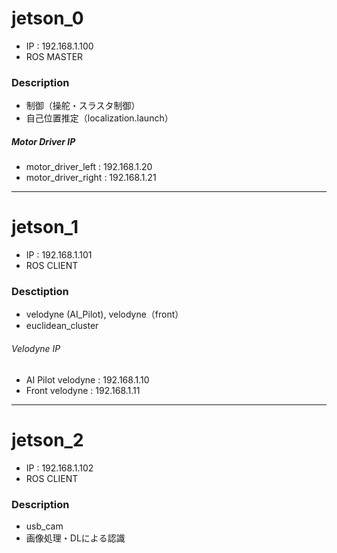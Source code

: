 # jetson_0
- IP : 192.168.1.100
- ROS MASTER

### Description
- 制御（操舵・スラスタ制御）
- 自己位置推定（localization.launch）

##### Motor Driver IP
- motor_driver_left : 192.168.1.20
- motor_driver_right : 192.168.1.21

---

# jetson_1
- IP : 192.168.1.101
- ROS CLIENT

### Desctiption
- velodyne (AI_Pilot), velodyne（front）
- euclidean_cluster

###### Velodyne IP
- AI Pilot velodyne : 192.168.1.10
- Front velodyne : 192.168.1.11

---

# jetson_2
- IP : 192.168.1.102
- ROS CLIENT

### Description
- usb_cam
- 画像処理・DLによる認識


